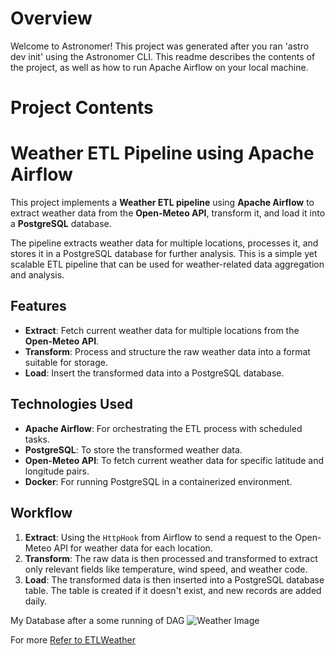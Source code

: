 Overview
========

Welcome to Astronomer! This project was generated after you ran 'astro dev init' using the Astronomer CLI. This readme describes the contents of the project, as well as how to run Apache Airflow on your local machine.

Project Contents
================

# Weather ETL Pipeline using Apache Airflow

This project implements a **Weather ETL pipeline** using **Apache Airflow** to extract weather data from the **Open-Meteo API**, transform it, and load it into a **PostgreSQL** database.

The pipeline extracts weather data for multiple locations, processes it, and stores it in a PostgreSQL database for further analysis. This is a simple yet scalable ETL pipeline that can be used for weather-related data aggregation and analysis.

## Features

- **Extract**: Fetch current weather data for multiple locations from the **Open-Meteo API**.
- **Transform**: Process and structure the raw weather data into a format suitable for storage.
- **Load**: Insert the transformed data into a PostgreSQL database.

## Technologies Used

- **Apache Airflow**: For orchestrating the ETL process with scheduled tasks.
- **PostgreSQL**: To store the transformed weather data.
- **Open-Meteo API**: To fetch current weather data for specific latitude and longitude pairs.
- **Docker**: For running PostgreSQL in a containerized environment.

## Workflow

1. **Extract**: Using the `HttpHook` from Airflow to send a request to the Open-Meteo API for weather data for each location.
2. **Transform**: The raw data is then processed and transformed to extract only relevant fields like temperature, wind speed, and weather code.
3. **Load**: The transformed data is then inserted into a PostgreSQL database table. The table is created if it doesn't exist, and new records are added daily.

My Database after a some running of DAG
![Weather Image](weather_image.jpg)



For more [Refer to ETLWeather](https://github.com/krishnaik06/ETLWeather)
